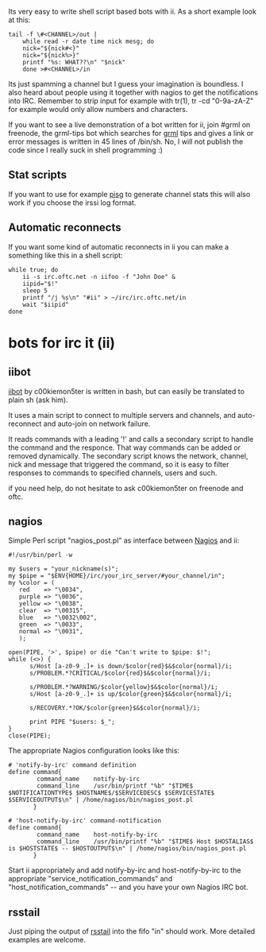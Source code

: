 Its very easy to write shell script based bots with ii. As a short example look at this:

	tail -f \#<CHANNEL>/out |
	    while read -r date time nick mesg; do
		nick="${nick#<}"
		nick="${nick%>}"
		printf "%s: WHAT??\n" "$nick"
	    done >#<CHANNEL>/in

Its just spamming a channel but I guess your imagination is boundless.
I also heard about people using it together with nagios to get the notifications into IRC.
Remember to strip input for example with tr(1), tr -cd "0-9a-zA-Z" for example would only allow numbers and characters.

If you want to see a live demonstration of a bot written for ii, join #grml on freenode, the grml-tips bot which searches
for [grml](http://www.grml.org) tips and gives a link or error messages is written in 45 lines of /bin/sh. No, I will not publish
the code since I really suck in shell programming :)

Stat scripts
------------

If you want to use for example [pisg](http://pisg.sf.net/) to generate channel stats this will also work if you choose the irssi log format.

Automatic reconnects
--------------------

If you want some kind of automatic reconnects in ii you can make a something like this in a shell script:

	while true; do
	    ii -s irc.oftc.net -n iifoo -f "John Doe" &
	    iipid="$!"
	    sleep 5
	    printf "/j %s\n" "#ii" > ~/irc/irc.oftc.net/in
	    wait "$iipid"
	done

bots for irc it (ii)
====================

iibot
------

[iibot](https://github.com/c00kiemon5ter/iibot) by c00kiemon5ter
is written in bash, but can easily be translated to plain sh (ask him).

It uses a main script to connect to multiple servers and channels,
and auto-reconnect and auto-join on network failure.

It reads commands with a leading '!' and calls a secondary script
to handle the command and the responce.
That way commands can be added or removed dynamically.
The secondary script knows the network, channel, nick and message that
triggered the command, so it is easy to filter responses to commands
to specified channels, users and such.

if you need help, do not hesitate to ask c00kiemon5ter on freenode and oftc.

nagios
------

Simple Perl script "nagios_post.pl" as interface between [Nagios](http://www.nagios.org/) and ii:

	#!/usr/bin/perl -w

	my $users = "your_nickname(s)";
	my $pipe = "$ENV{HOME}/irc/your_irc_server/#your_channel/in";
	my %color = (
	   red    => "\0034",
	   purple => "\0036",
	   yellow => "\0038",
	   clear  => "\00315",
	   blue   => "\0032\002",
	   green  => "\0033",
	   normal => "\0031",
	   );

	open(PIPE, '>', $pipe) or die "Can't write to $pipe: $!";
	while (<>) {
	      s/Host [a-z0-9_.]+ is down/$color{red}$&$color{normal}/i;
	      s/PROBLEM.*?CRITICAL/$color{red}$&$color{normal}/i;

	      s/PROBLEM.*?WARNING/$color{yellow}$&$color{normal}/i;
	      s/Host [a-z0-9_.]+ is up/$color{green}$&$color{normal}/i;

	      s/RECOVERY.*?OK/$color{green}$&$color{normal}/i;

	      print PIPE "$users: $_";
	}
	close(PIPE);

The appropriate Nagios configuration looks like this:

	# 'notify-by-irc' command definition
	define command{
	        command_name    notify-by-irc
	        command_line    /usr/bin/printf "%b" "$TIME$ $NOTIFICATIONTYPE$ $HOSTNAME$/$SERVICEDESC$ $SERVICESTATE$ $SERVICEOUTPUT$\n" | /home/nagios/bin/nagios_post.pl
	       }

	# 'host-notify-by-irc' command-notification
	define command{
	        command_name    host-notify-by-irc
	        command_line    /usr/bin/printf "%b" "$TIME$ Host $HOSTALIAS$ is $HOSTSTATE$ -- $HOSTOUTPUT$\n" | /home/nagios/bin/nagios_post.pl
	       }

Start ii appropriately and add notify-by-irc and host-notify-by-irc to the appropriate "service&#x5f;notification&#x5f;commands" and "host&#x5f;notification&#x5f;commands" -- and you have your own Nagios IRC bot.

rsstail
-------

Just piping the output of [rsstail](http://www.vanheusden.com/rsstail/) into the fifo "in" should work. More detailed examples are welcome.

